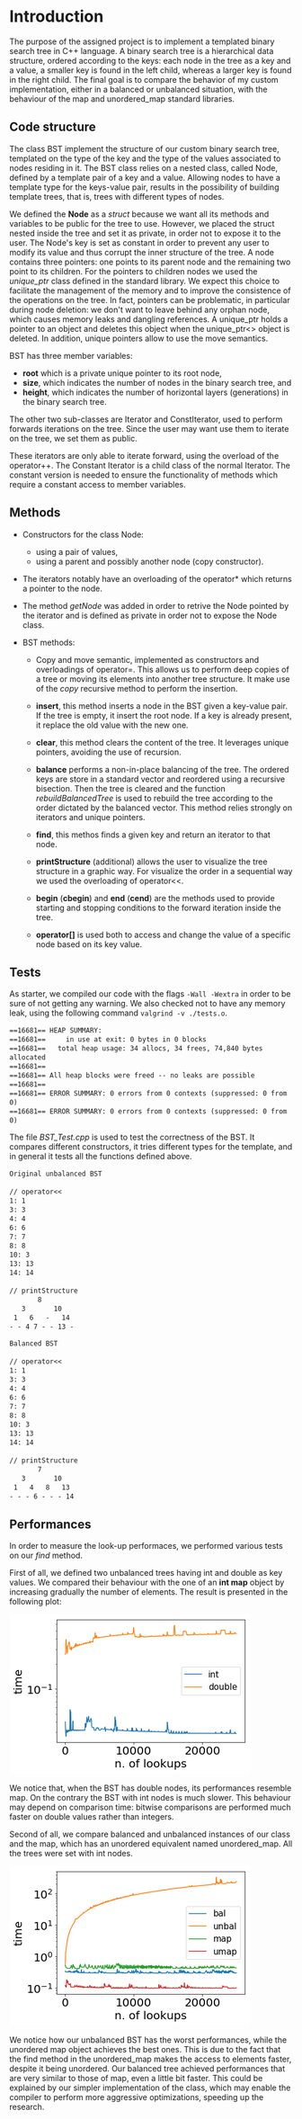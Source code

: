 # Introduction

The purpose of the assigned project is to implement a templated binary search tree in C++ language. A binary search tree is a hierarchical data structure, ordered according to the keys: each node in the tree as a key and a value, a smaller key is found in the left child, whereas a larger key is found in the right child.
The final goal is to compare the behavior of my custom implementation, either in a balanced or unbalanced situation, 
with the behaviour of the map and unordered_map standard libraries. 

## Code structure

The class BST implement the structure of our custom binary search tree, templated on the type of the key and the type of the values associated to nodes residing in it.
The BST class relies on a nested class, called Node, defined by a template pair of a key and a value. 
Allowing nodes to have a template type for the keys-value pair, results in the possibility of building
template trees, that is, trees with different types of nodes.

We defined the **Node** as a *struct* because we want all its methods and variables to be public for the tree to use. 
However, we placed the struct nested inside the tree and set it as private, in order not to expose it to the user. 
The Node's key is set as constant in order to prevent any user to modify its value and thus corrupt
the inner structure of the tree. A node contains three pointers: one points to its parent node and the remaining two point 
to its children. For the pointers to children nodes we used the *unique_ptr* class defined in the standard library.
We expect this choice to facilitate the management of the memory and to improve the consistence of the operations on the tree. In fact, pointers can be problematic, in particular during node deletion: we don't want to leave behind any orphan node, which causes memory leaks and dangling references.
A unique_ptr holds a pointer to an object and deletes this object when the unique_ptr<> object is deleted. In addition, unique pointers allow to use the move semantics.


BST has three member variables: 
- **root** which is a private unique pointer to its root node,
- **size**, which indicates the number of nodes in the binary search tree, and
- **height**, which indicates the number of horizontal layers (generations) in the binary search tree. 

The other two sub-classes are Iterator and ConstIterator, used to perform forwards iterations on the tree. 
Since the user may want use them to iterate on the tree, we set them as public. 


These iterators are only able to iterate forward, using the overload of the operator++.
The Constant Iterator is a child class of the normal Iterator. The constant version is needed to ensure the functionality of methods which require 
a constant access to member variables. 

## Methods

- Constructors for the class Node:
  - using a pair of values, 
  - using a parent and possibly another node (copy constructor).

- The iterators notably have an overloading of the operator* which returns a pointer to the node.

- The method *getNode* was added in order to retrive the Node pointed by the iterator and is defined as private in order not to expose the Node class.

- BST methods:

  - Copy and move semantic, implemented as constructors and overloadings of operator=. 
This allows us to perform deep copies of a tree or moving its elements into another tree structure. 
It make use of the *copy* recursive method to perform the insertion.

  - **insert**, this method inserts a node in the BST given a key-value pair. If the tree is empty, it insert the root node. If a key is already present, it replace the old value with the new one.

  - **clear**, this method clears the content of the tree. It leverages unique pointers, avoiding the use of recursion.

  - **balance** performs a non-in-place balancing of the tree. 
The ordered keys are store in a standard vector and reordered using a recursive bisection. Then the tree is cleared and the function *rebuildBalancedTree* is used to rebuild the tree according to the order dictated by the balanced vector. This method relies strongly on iterators and unique pointers.

  - **find**, this methos finds a given key and return an iterator to that node.

  - **printStructure** (additional) allows the user to visualize the tree structure in a graphic way. For visualize the order in a sequential way we used the overloading of operator<<.

  - **begin** (**cbegin**) and **end** (**cend**) are the methods used to provide starting and stopping conditions to the forward iteration inside the tree.

  - **operator[]** is used both to access and change the value of a specific node based on its key value.

## Tests

As starter, we compiled our code with the flags `-Wall -Wextra` in order to be sure of not getting any warning. We also checked not to have any memory leak, using the following command `valgrind -v ./tests.o`.

```
==16681== HEAP SUMMARY:
==16681==     in use at exit: 0 bytes in 0 blocks
==16681==   total heap usage: 34 allocs, 34 frees, 74,840 bytes allocated
==16681== 
==16681== All heap blocks were freed -- no leaks are possible
==16681== 
==16681== ERROR SUMMARY: 0 errors from 0 contexts (suppressed: 0 from 0)
==16681== ERROR SUMMARY: 0 errors from 0 contexts (suppressed: 0 from 0)
```

The file *BST_Test.cpp* is used to test the correctness of the BST. It compares different constructors, it tries different types for the template, and in general it tests all the functions defined above.

```
Original unbalanced BST     

// operator<<
1: 1
3: 3
4: 4
6: 6
7: 7
8: 8
10: 3
13: 13
14: 14

// printStructure
       8               
   3       10       
 1   6   -   14   
- - 4 7 - - 13 - 
```

```
Balanced BST

// operator<<
1: 1
3: 3
4: 4
6: 6
7: 7
8: 8
10: 3
13: 13
14: 14

// printStructure
       7               
   3       10       
 1   4   8   13   
- - - 6 - - - 14 

```

## Performances
In order to measure the look-up performaces, we performed various tests on our *find* method.

First of all, we defined two unbalanced trees having int and double as key values. 
We compared their behaviour with the one of an **int map** object by increasing gradually the number of elements.
The result is presented in the following plot:

![alt pic1](https://github.com/francescacairoli/AdvProgrExam/blob/master/c%2B%2B/tests/graphic_results/IntDoubleComparison.png) 


We notice that, when the BST has double nodes, its performances resemble map. On the contrary the BST with int nodes is much slower. This behaviour may depend on comparison time: bitwise comparisons are performed much faster on double values rather than integers.

Second of all, we compare balanced and unbalanced instances of our class and the map, which has an unordered equivalent named unordered_map. All the trees were set with int nodes.

![alt pic2](https://github.com/francescacairoli/AdvProgrExam/blob/master/c%2B%2B/tests/graphic_results/MapComparison.png) 





We notice how our unbalanced BST has the worst performances, while the unordered map object achieves the best ones. This is due to the fact that the find method in the unordered_map makes the access to elements faster, despite it being unordered. Our balanced tree achieved performances that are very similar to those of map, even a little bit faster. This could be explained by our simpler implementation of the class, which may enable the compiler to perform more aggressive optimizations, speeding up the research.

